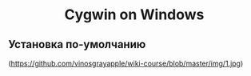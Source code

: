 <h1 align="center">Cygwin on Windows</h1>

## Установка по-умолчанию
(https://github.com/vinosgrayapple/wiki-course/blob/master/img/1.jpg)
